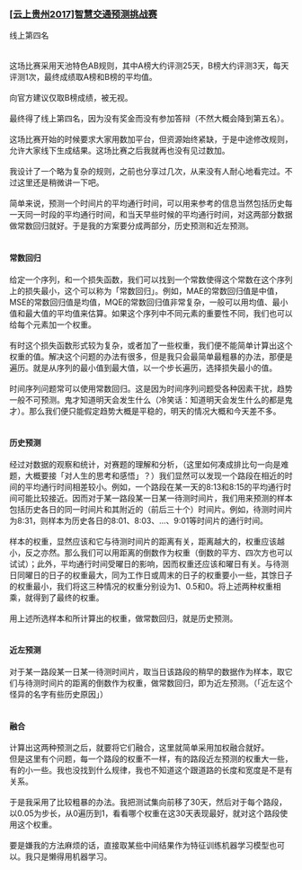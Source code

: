 
### [[云上贵州2017]智慧交通预测挑战赛](https://tianchi.aliyun.com/competition/entrance/231598/introduction)
线上第四名<br/>
<br/><br/>
这场比赛采用天池特色AB规则，其中A榜大约评测25天，B榜大约评测3天，每天评测1次，最终成绩取A榜和B榜的平均值。<br/><br/>
向官方建议仅取B榜成绩，被无视。<br/><br/>
最终得了线上第四名，因为没有奖金而没有参加答辩（不然大概会降到第五名）。<br/><br/>
这场比赛开始的时候要求大家用数加平台，但资源始终紧缺，于是中途修改规则，允许大家线下生成结果。这场比赛之后我就再也没有见过数加。<br/><br/>
我设计了一个略为复杂的规则，之前也分享过几次，从来没有人耐心地看完过。不过这里还是稍微讲一下吧。<br/><br/>
简单来说，预测一个时间片的平均通行时间，可以用来参考的信息当然包括历史每一天同一时段的平均通行时间，和当天早些时候的平均通行时间，对这两部分数据做常数回归就好。于是我的方案要分成两部分，历史预测和近左预测。<br/><br/>
#### 常数回归<br/>
给定一个序列，和一个损失函数，我们可以找到一个常数使得这个常数在这个序列上的损失最小，这个可以称为「常数回归」。例如，MAE的常数回归值是中值，MSE的常数回归值是均值，MQE的常数回归值非常复杂，一般可以用均值、最小值和最大值的平均值来估算。如果这个序列中不同元素的重要性不同，我们也可以给每个元素加一个权重。<br/><br/>
有时这个损失函数形式较为复杂，或者加了一些权重，我们便不能简单计算出这个权重的值。解决这个问题的办法有很多，但是我只会最简单最粗暴的办法，那便是遍历。就是从序列的最小值到最大值，以一个步长遍历，选择损失最小的值。<br/><br/>
时间序列问题常可以使用常数回归。这是因为时间序列问题受各种因素干扰，趋势一般不可预测。鬼才知道明天会发生什么（冷笑话：知道明天会发生什么的都是鬼才）。那么我们便只能假定趋势大概是平稳的，明天的情况大概和今天差不多。<br/><br/>
#### 历史预测<br/>
经过对数据的观察和统计，对赛题的理解和分析，（这里如何凑成排比句一向是难题，大概要接「对人生的思考和感悟」？）我们显然可以发现一个路段在相近的时间的平均通行时间相差较小。例如，一个路段在某一天的8:13和8:15的平均通行时间可能比较接近。因而对于某一路段某一日某一待测时间片，我们用来预测的样本包括历史各日的同一时间片和其附近的（前后三十个）时间片。例如，待测时间片为8:31，则样本为历史各日的8:01、8:03、...、9:01等时间片的通行时间。<br/><br/>
样本的权重，显然应该和它与待测时间片的距离有关，距离越大的，权重应该越小，反之亦然。那么我们可以用距离的倒数作为权重（倒数的平方、四次方也可以试试）；此外，平均通行时间受曜日的影响，因而权重还应该和曜日有关。与待测日同曜日的日子的权重最大，同为工作日或周末的日子的权重要小一些，其馀日子的权重最小，我们将这三种情况的权重分别设为1、0.5和0。将上述两种权重相乘，就得到了最终的权重。<br/><br/>
用上述所选样本和所计算出的权重，做常数回归，就是历史预测。<br/><br/>
#### 近左预测<br/>
对于某一路段某一日某一待测时间片，取当日该路段的稍早的数据作为样本，取它们与待测时间片的距离的倒数作为权重，做常数回归，即为近左预测。（「近左这个怪异的名字有些历史原因」）<br/><br/>
#### 融合<br/>
计算出这两种预测之后，就要将它们融合，这里就简单采用加权融合就好。<br/>
但是这里有个问题，每一个路段的权重不一样，有的路段近左预测的权重大一些，有的小一些。我也没找到什么规律，我也不知道这个跟道路的长度和宽度是不是有关系。<br/><br/>
于是我采用了比较粗暴的办法。我把测试集向前移了30天，然后对于每个路段，以0.05为步长，从0遍历到1，看看哪个权重在这30天表现最好，就对这个路段使用这个权重。<br/><br/>
要是嫌我的方法麻烦的话，直接取某些中间结果作为特征训练机器学习模型也可以。我只是懒得用机器学习。<br/>
